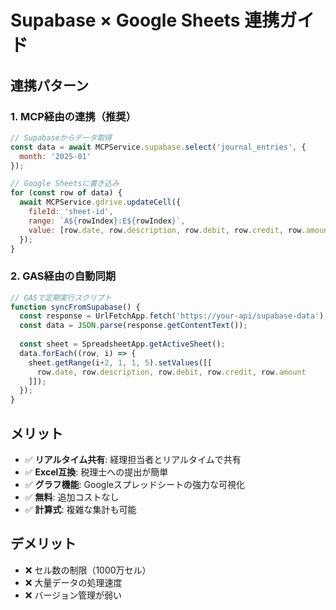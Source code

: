# Supabase × Google Sheets 連携ガイド

## 連携パターン

### 1. MCP経由の連携（推奨）
```javascript
// Supabaseからデータ取得
const data = await MCPService.supabase.select('journal_entries', {
  month: '2025-01'
});

// Google Sheetsに書き込み
for (const row of data) {
  await MCPService.gdrive.updateCell({
    fileId: 'sheet-id',
    range: `A${rowIndex}:E${rowIndex}`,
    value: [row.date, row.description, row.debit, row.credit, row.amount]
  });
}
```

### 2. GAS経由の自動同期
```javascript
// GASで定期実行スクリプト
function syncFromSupabase() {
  const response = UrlFetchApp.fetch('https://your-api/supabase-data');
  const data = JSON.parse(response.getContentText());
  
  const sheet = SpreadsheetApp.getActiveSheet();
  data.forEach((row, i) => {
    sheet.getRange(i+2, 1, 1, 5).setValues([[
      row.date, row.description, row.debit, row.credit, row.amount
    ]]);
  });
}
```

## メリット
- ✅ **リアルタイム共有**: 経理担当者とリアルタイムで共有
- ✅ **Excel互換**: 税理士への提出が簡単
- ✅ **グラフ機能**: Googleスプレッドシートの強力な可視化
- ✅ **無料**: 追加コストなし
- ✅ **計算式**: 複雑な集計も可能

## デメリット
- ❌ セル数の制限（1000万セル）
- ❌ 大量データの処理速度
- ❌ バージョン管理が弱い